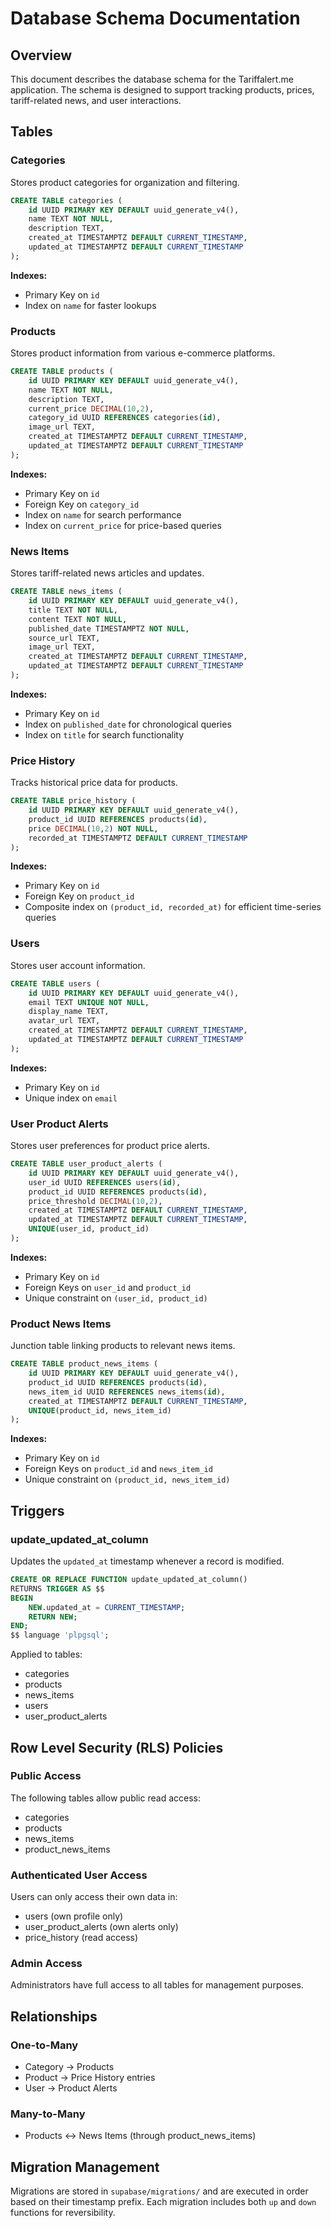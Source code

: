 # Database Schema Documentation

## Overview
This document describes the database schema for the Tariffalert.me application. The schema is designed to support tracking products, prices, tariff-related news, and user interactions.

## Tables

### Categories
Stores product categories for organization and filtering.

```sql
CREATE TABLE categories (
    id UUID PRIMARY KEY DEFAULT uuid_generate_v4(),
    name TEXT NOT NULL,
    description TEXT,
    created_at TIMESTAMPTZ DEFAULT CURRENT_TIMESTAMP,
    updated_at TIMESTAMPTZ DEFAULT CURRENT_TIMESTAMP
);
```

**Indexes:**
- Primary Key on `id`
- Index on `name` for faster lookups

### Products
Stores product information from various e-commerce platforms.

```sql
CREATE TABLE products (
    id UUID PRIMARY KEY DEFAULT uuid_generate_v4(),
    name TEXT NOT NULL,
    description TEXT,
    current_price DECIMAL(10,2),
    category_id UUID REFERENCES categories(id),
    image_url TEXT,
    created_at TIMESTAMPTZ DEFAULT CURRENT_TIMESTAMP,
    updated_at TIMESTAMPTZ DEFAULT CURRENT_TIMESTAMP
);
```

**Indexes:**
- Primary Key on `id`
- Foreign Key on `category_id`
- Index on `name` for search performance
- Index on `current_price` for price-based queries

### News Items
Stores tariff-related news articles and updates.

```sql
CREATE TABLE news_items (
    id UUID PRIMARY KEY DEFAULT uuid_generate_v4(),
    title TEXT NOT NULL,
    content TEXT NOT NULL,
    published_date TIMESTAMPTZ NOT NULL,
    source_url TEXT,
    image_url TEXT,
    created_at TIMESTAMPTZ DEFAULT CURRENT_TIMESTAMP,
    updated_at TIMESTAMPTZ DEFAULT CURRENT_TIMESTAMP
);
```

**Indexes:**
- Primary Key on `id`
- Index on `published_date` for chronological queries
- Index on `title` for search functionality

### Price History
Tracks historical price data for products.

```sql
CREATE TABLE price_history (
    id UUID PRIMARY KEY DEFAULT uuid_generate_v4(),
    product_id UUID REFERENCES products(id),
    price DECIMAL(10,2) NOT NULL,
    recorded_at TIMESTAMPTZ DEFAULT CURRENT_TIMESTAMP
);
```

**Indexes:**
- Primary Key on `id`
- Foreign Key on `product_id`
- Composite index on `(product_id, recorded_at)` for efficient time-series queries

### Users
Stores user account information.

```sql
CREATE TABLE users (
    id UUID PRIMARY KEY DEFAULT uuid_generate_v4(),
    email TEXT UNIQUE NOT NULL,
    display_name TEXT,
    avatar_url TEXT,
    created_at TIMESTAMPTZ DEFAULT CURRENT_TIMESTAMP,
    updated_at TIMESTAMPTZ DEFAULT CURRENT_TIMESTAMP
);
```

**Indexes:**
- Primary Key on `id`
- Unique index on `email`

### User Product Alerts
Stores user preferences for product price alerts.

```sql
CREATE TABLE user_product_alerts (
    id UUID PRIMARY KEY DEFAULT uuid_generate_v4(),
    user_id UUID REFERENCES users(id),
    product_id UUID REFERENCES products(id),
    price_threshold DECIMAL(10,2),
    created_at TIMESTAMPTZ DEFAULT CURRENT_TIMESTAMP,
    updated_at TIMESTAMPTZ DEFAULT CURRENT_TIMESTAMP,
    UNIQUE(user_id, product_id)
);
```

**Indexes:**
- Primary Key on `id`
- Foreign Keys on `user_id` and `product_id`
- Unique constraint on `(user_id, product_id)`

### Product News Items
Junction table linking products to relevant news items.

```sql
CREATE TABLE product_news_items (
    id UUID PRIMARY KEY DEFAULT uuid_generate_v4(),
    product_id UUID REFERENCES products(id),
    news_item_id UUID REFERENCES news_items(id),
    created_at TIMESTAMPTZ DEFAULT CURRENT_TIMESTAMP,
    UNIQUE(product_id, news_item_id)
);
```

**Indexes:**
- Primary Key on `id`
- Foreign Keys on `product_id` and `news_item_id`
- Unique constraint on `(product_id, news_item_id)`

## Triggers

### update_updated_at_column
Updates the `updated_at` timestamp whenever a record is modified.

```sql
CREATE OR REPLACE FUNCTION update_updated_at_column()
RETURNS TRIGGER AS $$
BEGIN
    NEW.updated_at = CURRENT_TIMESTAMP;
    RETURN NEW;
END;
$$ language 'plpgsql';
```

Applied to tables:
- categories
- products
- news_items
- users
- user_product_alerts

## Row Level Security (RLS) Policies

### Public Access
The following tables allow public read access:
- categories
- products
- news_items
- product_news_items

### Authenticated User Access
Users can only access their own data in:
- users (own profile only)
- user_product_alerts (own alerts only)
- price_history (read access)

### Admin Access
Administrators have full access to all tables for management purposes.

## Relationships

### One-to-Many
- Category → Products
- Product → Price History entries
- User → Product Alerts

### Many-to-Many
- Products ↔ News Items (through product_news_items)

## Migration Management
Migrations are stored in `supabase/migrations/` and are executed in order based on their timestamp prefix. Each migration includes both `up` and `down` functions for reversibility. 
